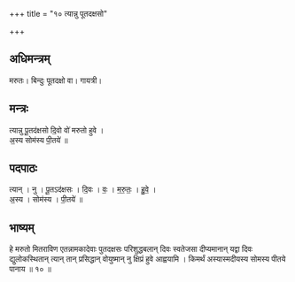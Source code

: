 +++
title = "१० त्यान्नु पूतदक्षसो"

+++
## अधिमन्त्रम्
मरुतः। बिन्दुः पूतदक्षो वा। गायत्री।

## मन्त्रः
त्यान्नु पू॒तद॑क्षसो दि॒वो वो॑ मरुतो हुवे ।  
अ॒स्य सोम॑स्य पी॒तये॑ ॥

## पदपाठः
त्यान् । नु । पू॒तऽद॑क्षसः । दि॒वः । वः॒ । म॒रु॒तः॒ । हु॒वे॒ ।  
अ॒स्य । सोम॑स्य । पी॒तये॑ ॥

## भाष्यम्
हे मरुतो मितराविण एतन्नामकादेवाः पुतदक्षसः परिशुद्धबलान् दिवः स्वतेजसा दीप्यमानान् यद्वा दिवः द्युलोकस्थितान् त्यान् तान् प्रसिद्धान् वोयुष्मान् नु क्षिप्रं हुवे आह्वयामि । किमर्थं अस्यास्मदीयस्य सोमस्य पीतये पानाय ॥ १० ॥